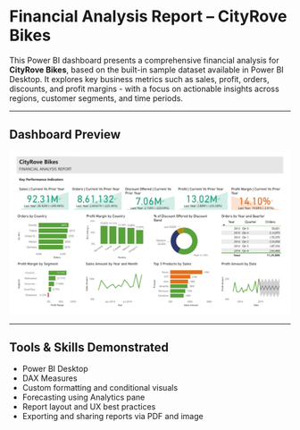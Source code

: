 # Financial Analysis Report – CityRove Bikes

This Power BI dashboard presents a comprehensive financial analysis for **CityRove Bikes**, based on the built-in sample dataset available in Power BI Desktop. It explores key business metrics such as sales, profit, orders, discounts, and profit margins - with a focus on actionable insights across regions, customer segments, and time periods.

---

## Dashboard Preview

![Dashboard Preview](financial-report-preview.png)

---

## Tools & Skills Demonstrated

- Power BI Desktop
- DAX Measures
- Custom formatting and conditional visuals
- Forecasting using Analytics pane
- Report layout and UX best practices
- Exporting and sharing reports via PDF and image
